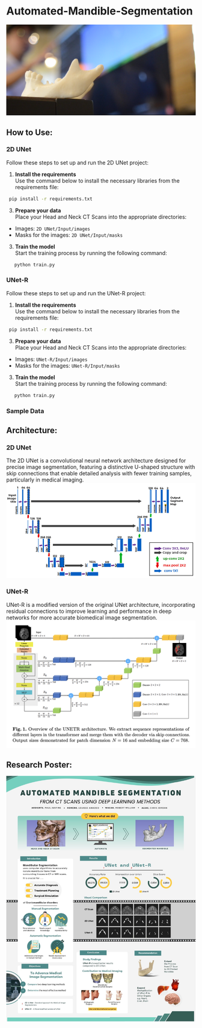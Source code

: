 # Automated-Mandible-Segmentation
![alt text](https://github.com/Amadeo0312/Automated-Mandible-Segmentation/blob/main/ReadMe-Images/introduction.png)
## How to Use:

  ### 2D UNet

Follow these steps to set up and run the 2D UNet project:

1. **Install the requirements**  
   Use the command below to install the necessary libraries from the requirements file:
  ```sh
   pip install -r requirements.txt
  ```
3. **Prepare your data**  
Place your Head and Neck CT Scans into the appropriate directories:
- Images: `2D UNet/Input/images`
- Masks for the images: `2D UNet/Input/masks`

3. **Train the model**  
Start the training process by running the following command:
```sh
   python train.py
```



 ### UNet-R

Follow these steps to set up and run the UNet-R project:

1. **Install the requirements**  
   Use the command below to install the necessary libraries from the requirements file:
  ```sh
   pip install -r requirements.txt
  ```
3. **Prepare your data**  
Place your Head and Neck CT Scans into the appropriate directories:
- Images: `UNet-R/Input/images`
- Masks for the images: `UNet-R/Input/masks`

3. **Train the model**  
Start the training process by running the following command:
```sh
   python train.py
```

### Sample Data


## Architecture:
### 2D UNet
The 2D UNet is a convolutional neural network architecture designed for precise image segmentation, featuring a distinctive U-shaped structure with skip connections that enable detailed analysis with fewer training samples, particularly in medical imaging.
![alt text](https://github.com/Amadeo0312/Automated-Mandible-Segmentation/blob/main/ReadMe-Images/2dUnet.jpg)

### UNet-R
UNet-R is a modified version of the original UNet architecture, incorporating residual connections to improve learning and performance in deep networks for more accurate biomedical image segmentation.
![alt text](https://github.com/Amadeo0312/Automated-Mandible-Segmentation/blob/main/ReadMe-Images/Unet-r.png)



## Research Poster:
![alt text](https://github.com/Amadeo0312/Automated-Mandible-Segmentation/blob/main/ReadMe-Images/poster.jpg)
